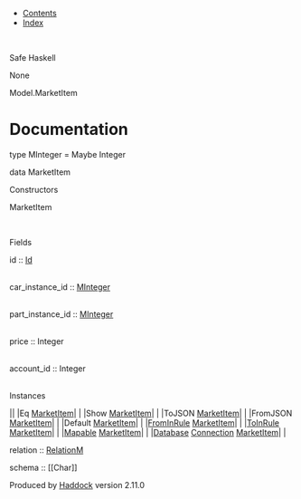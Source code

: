 -   [Contents](index.html)
-   [Index](doc-index.html)

 

Safe Haskell

None

Model.MarketItem

Documentation
=============

type MInteger = Maybe Integer

data MarketItem

Constructors

MarketItem

 

Fields

id :: [Id](Model-General.html#t:Id)  
 

car\_instance\_id :: [MInteger](Model-MarketItem.html#t:MInteger)  
 

part\_instance\_id :: [MInteger](Model-MarketItem.html#t:MInteger)  
 

price :: Integer  
 

account\_id :: Integer  
 

Instances

||
|Eq [MarketItem](Model-MarketItem.html#t:MarketItem)| |
|Show [MarketItem](Model-MarketItem.html#t:MarketItem)| |
|ToJSON [MarketItem](Model-MarketItem.html#t:MarketItem)| |
|FromJSON [MarketItem](Model-MarketItem.html#t:MarketItem)| |
|Default [MarketItem](Model-MarketItem.html#t:MarketItem)| |
|[FromInRule](Data-InRules.html#t:FromInRule) [MarketItem](Model-MarketItem.html#t:MarketItem)| |
|[ToInRule](Data-InRules.html#t:ToInRule) [MarketItem](Model-MarketItem.html#t:MarketItem)| |
|[Mapable](Model-General.html#t:Mapable) [MarketItem](Model-MarketItem.html#t:MarketItem)| |
|[Database](Model-General.html#t:Database) [Connection](Data-SqlTransaction.html#t:Connection) [MarketItem](Model-MarketItem.html#t:MarketItem)| |

relation :: [RelationM](Data-Relation.html#t:RelationM)

schema :: [[Char]]

Produced by [Haddock](http://www.haskell.org/haddock/) version 2.11.0
